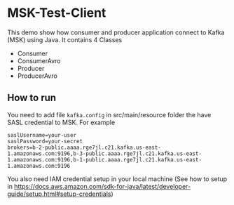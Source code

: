 # MSK-Test-Client

This demo show how consumer and producer application connect to Kafka (MSK) using Java. It contains 4 Classes

- Consumer
- ConsumerAvro
- Producer
- ProducerAvro

## How to run

You need to add file `kafka.config` in src/main/resource folder the have SASL credential to MSK. For example

```
saslUsername=your-user
saslPassword=your-secret
brokers=b-2-public.aaaa.rge7jl.c21.kafka.us-east-1.amazonaws.com:9196,b-3-public.aaaa.rge7jl.c21.kafka.us-east-1.amazonaws.com:9196,b-1-public.aaaa.rge7jl.c21.kafka.us-east-1.amazonaws.com:9196
```

You also need IAM credential setup in your local machine (See how to setup in https://docs.aws.amazon.com/sdk-for-java/latest/developer-guide/setup.html#setup-credentials)
